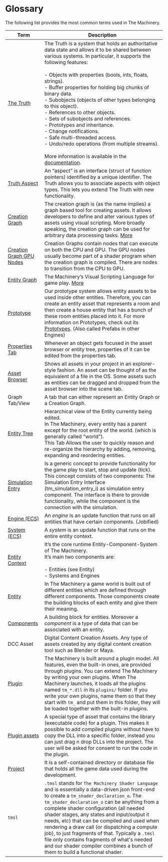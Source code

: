 # Glossary

The following list provides the most common terms used in The Machinery.

| Term                                                         | Description                                                  |
| ------------------------------------------------------------ | ------------------------------------------------------------ |
| [The Truth]({{base_url}}the_truth/index.html)      | The Truth is a system that holds an authoritative data state and allows it to be shared between various systems. In particular, it supports the following features:<br><br>- Objects with properties (bools, ints, floats, strings).<br>- Buffer properties for holding big chunks of binary data.<br>- Subobjects (objects of other types belonging to this object).<br>- References to other objects.<br>- Sets of subobjects and references.<br>- Prototypes and inheritance.<br>- Change notifications.<br>- Safe multi-threaded access.<br>- Undo/redo operations (from multiple streams).<br><br>More information is available in the [documentation]({{docs}}foundation/the_truth.h.html#the_truth.h). |
| [Truth Aspect]({{base_url}}/the_truth/aspects.html) | An “aspect” is an interface (struct of function pointers) identified by a unique identifier. The Truth allows you to associate aspects with object types. This lets you extend The Truth with new functionality. |
| [Creation Graph]({{base_url}}creation_graphs/concept.html) | The creation graph is (as the name implies) a graph based tool for creating assets. It allows developers to define and alter various types of assets using visual scripting. More broadly speaking, the creation graph can be used for arbitrary data processing tasks. [More]({{base_url}}creation_graphs/concept.html) |
| [Creation Graph GPU Nodes]({{base_url}}creation_graphs/node_types.html) | Creation Graphs contain nodes that can execute on both the CPU and GPU. The GPU nodes usually become part of a shader program when the creation graph is compiled. There are nodes to transition from the CPU to GPU. |
| [Entity Graph]({{base_url}}editing_workflows/visual-scripting.html) | The Machinery’s Visual Scripting Language for game play. [More]({{base_url}}editing_workflows/visual-scripting.html) |
| [Prototype]({{base_url}}editing_workflows/prototype_workflow/index.html) | Our prototype system allows entity assets to be used inside other entities. Therefore, you can create an entity asset that represents a room and then create a house entity that has a bunch of these room entities placed into it. For more information on Prototypes, check out its [Prototypes]({{base_url}}editing_workflows/prototype_workflow/index.html). (Also called Prefabs in other Engines) |
| [Properties Tab]({{base_url}}the_editor/properties_tab.html) | Whenever an object gets focused in the asset browser or entity tree, properties of it can be edited from the properties tab. |
| [Asset Browser]({{base_url}}the_editor/asset_browser.html) | Shows all assets in your project in an explorer-style fashion. An asset can be thought of as the equivalent of a file in the OS. Some assets such as entities can be dragged and dropped from the asset browser into the scene tab. |
| Graph Tab/View                                               | A tab that can either represent an Entity Graph or a Creation Graph. |
| [Entity Tree]({{base_url}}the_editor/entity_tree_tab.html) | Hierarchical view of the Entity currently being edited.<br>In The Machinery, every entity has a parent except for the root entity of the world. (which is generally called “world”).<br>This Tab Allows the user to quickly reason and re-organize the hierarchy by adding, removing, expanding and reordering entities. |
| [Simulation Entry]({{base_url}}/gameplay_coding/simulation_entry.html) | Is a generic concept to provide functionality for the game play to start, stop and update (tick). This concept consists of two components: The Simulation Entry Interface (tm_simulation_entry_i) as simulation entry component. The interface is there to provide functionality, while the component is the connection with the simulation. |
| [Engine (ECS)]({{base_url}}/gameplay_coding/ecs/index.html) | An *engine* is an update function that runs on all entities that have certain components. (Jobified) |
| [System (ECS)]({{base_url}}/gameplay_coding/ecs/index.html) | A *system* is an update function that runs on the entire entity context. |
| [Entity Context]({{base_url}}/gameplay_coding/ecs/index.html) | It’s the core runtime Entity-Component-System of The Machinery.<br>It’s main two components are:<br><br>- Entities (see Entity)<br>- Systems and Engines |
| [Entity]({{base_url}}/gameplay_coding/ecs/index.html) | In The Machinery a game world is built out of different entities which are defined through different components. Those components create the building blocks of each entity and give them their meaning. |
| [Components]({{base_url}}/gameplay_coding/ecs/what_are_components.html) | A building block for entities.  Moreover a *component* is a type of data that can be associated with an entity. |
| DCC Asset                                                    | Digital Content Creation Assets. Any type of assets created by any digital content creation tool such as Blender or Maya. |
| [Plugin]({{base_url}}/extending_the_machinery/the_plugin_system.html) | The Machinery is built around a plugin model. All features, even the built-in ones, are provided through plugins. You can extend The Machinery by writing your own plugins. When The Machinery launches, it loads all the plugins named `tm_*.dll` in its `plugins/` folder. If you write your own plugins, name them so that they start with `tm_` and put them in this folder, they will be loaded together with the built-in plugins. |
| [Plugin assets]({{base_url}}/extending_the_machinery/plugin-assets.html) | A special type of asset that contains the library (executable code) for a plugin. This makes it possible to add compiled plugins without have to copy the DLL into a specific folder, instead you can just drag n drop DLLs into the project. The user will be asked for consent to run the code in the plugin. |
| [Project]({{base_url}}/getting_started/new_project.html) | It is a self-contained directory or database file that holds all the game data used during the development. |
| `tmsl`                                                       | `.tmsl` stands for `The Machinery Shader Language` and is essentially a data-driven json front-end to create a `tm_shader_declaration_o`. The `tm_shader_declaration_o` can be anything from a complete shader configuration (all needed shader stages, any states and input/output it needs, etc) that can be compiled and used when rendering a draw call (or dispatching a compute job), to just fragments of that. Typically a `.tmsl` file only contains fragments of what's needed and our shader compiler combines a bunch of them to build a functional shader. |


